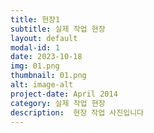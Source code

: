 ```yaml
---
title: 현장1
subtitle: 실제 작업 현장
layout: default
modal-id: 1
date: 2023-10-18
img: 01.png
thumbnail: 01.png
alt: image-alt
project-date: April 2014
category: 실제 작업 현장
description:  현장 작업 사진입니다
---
```


